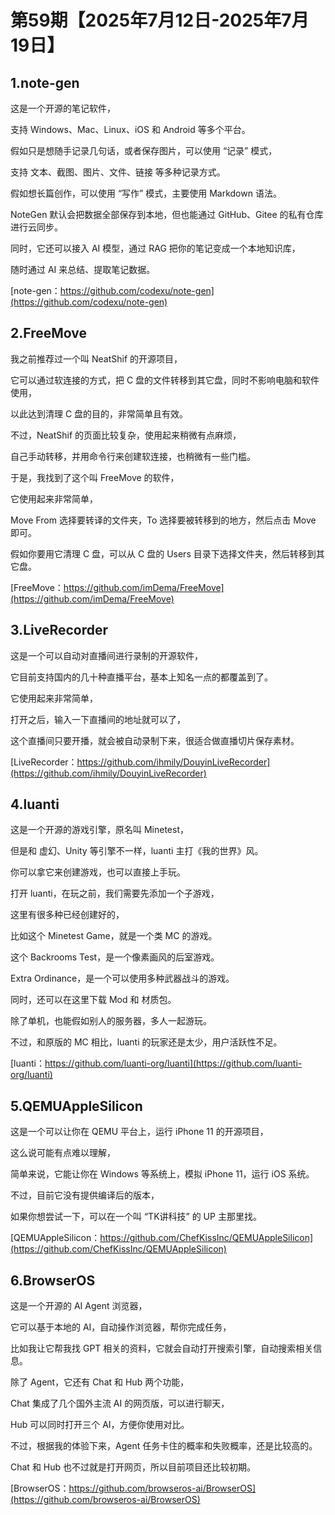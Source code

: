 # 第59期【2025年7月12日-2025年7月19日】



## 1.note-gen

这是一个开源的笔记软件，

支持 Windows、Mac、Linux、iOS 和 Android 等多个平台。

假如只是想随手记录几句话，或者保存图片，可以使用 “记录” 模式，

支持 文本、截图、图片、文件、链接 等多种记录方式。

假如想长篇创作，可以使用 “写作” 模式，主要使用 Markdown 语法。


NoteGen 默认会把数据全部保存到本地，但也能通过 GitHub、Gitee 的私有仓库进行云同步。


同时，它还可以接入 AI 模型，通过 RAG 把你的笔记变成一个本地知识库，

随时通过 AI 来总结、提取笔记数据。

[note-gen：https://github.com/codexu/note-gen](https://github.com/codexu/note-gen)


## 2.FreeMove


我之前推荐过一个叫 NeatShif 的开源项目，

它可以通过软连接的方式，把 C 盘的文件转移到其它盘，同时不影响电脑和软件使用，

以此达到清理 C 盘的目的，非常简单且有效。


不过，NeatShif 的页面比较复杂，使用起来稍微有点麻烦，

自己手动转移，并用命令行来创建软连接，也稍微有一些门槛。


于是，我找到了这个叫 FreeMove 的软件，

它使用起来非常简单，

Move From 选择要转译的文件夹，To 选择要被转移到的地方，然后点击 Move 即可。


假如你要用它清理 C 盘，可以从 C 盘的 Users 目录下选择文件夹，然后转移到其它盘。


[FreeMove：https://github.com/imDema/FreeMove](https://github.com/imDema/FreeMove)


## 3.LiveRecorder


这是一个可以自动对直播间进行录制的开源软件，

它目前支持国内的几十种直播平台，基本上知名一点的都覆盖到了。

它使用起来非常简单，

打开之后，输入一下直播间的地址就可以了，

这个直播间只要开播，就会被自动录制下来，很适合做直播切片保存素材。


[LiveRecorder：https://github.com/ihmily/DouyinLiveRecorder](https://github.com/ihmily/DouyinLiveRecorder)


## 4.luanti

这是一个开源的游戏引擎，原名叫 Minetest，

但是和 虚幻、Unity 等引擎不一样，luanti 主打《我的世界》风。

你可以拿它来创建游戏，也可以直接上手玩。


打开 luanti，在玩之前，我们需要先添加一个子游戏，

这里有很多种已经创建好的，

比如这个 Minetest Game，就是一个类 MC 的游戏。

这个 Backrooms Test，是一个像素画风的后室游戏。

Extra Ordinance，是一个可以使用多种武器战斗的游戏。


同时，还可以在这里下载 Mod 和 材质包。


除了单机，也能假如别人的服务器，多人一起游玩。


不过，和原版的 MC 相比，luanti 的玩家还是太少，用户活跃性不足。

[luanti：https://github.com/luanti-org/luanti](https://github.com/luanti-org/luanti)


## 5.QEMUAppleSilicon

这是一个可以让你在 QEMU 平台上，运行 iPhone 11 的开源项目，

这么说可能有点难以理解，

简单来说，它能让你在 Windows 等系统上，模拟 iPhone 11，运行 iOS 系统。

不过，目前它没有提供编译后的版本，

如果你想尝试一下，可以在一个叫 “TK讲科技” 的 UP 主那里找。

[QEMUAppleSilicon：https://github.com/ChefKissInc/QEMUAppleSilicon](https://github.com/ChefKissInc/QEMUAppleSilicon)


## 6.BrowserOS


这是一个开源的 AI Agent 浏览器，

它可以基于本地的 AI，自动操作浏览器，帮你完成任务，

比如我让它帮我找 GPT 相关的资料，它就会自动打开搜索引擎，自动搜索相关信息。

除了 Agent，它还有 Chat 和 Hub 两个功能，

Chat 集成了几个国外主流 AI 的网页版，可以进行聊天，

Hub 可以同时打开三个 AI，方便你使用对比。


不过，根据我的体验下来，Agent 任务卡住的概率和失败概率，还是比较高的。

Chat 和 Hub 也不过就是打开网页，所以目前项目还比较初期。

[BrowserOS：https://github.com/browseros-ai/BrowserOS](https://github.com/browseros-ai/BrowserOS)
